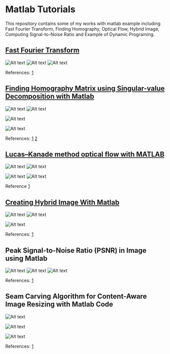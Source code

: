 # Matlab Tutorials
This repository contains some of my works with matlab example including Fast Fourier Transform, Finding Homography, Optical Flow, Hybrid Image, Computing Signal-to-Noise Ratio and Example of Dynamic Programing.

## [Fast Fourier Transform](fft/)
![Alt text](images/Signal-in-time-domain-1.jpg?raw=true "Signal-in-time-domain-1.jpg")
![Alt text](images/signal_frequency_bin.jpg?raw=true "signal_frequency_bin")
![Alt text](images/signal_frequency_hz.jpg?raw=true "signal_frequency_hz.jpg")

References: [1](http://ros-developer.com/2017/04/23/displaying-frequencies-of-signal-with-fast-fourier-transform/)


## [Finding Homography Matrix using Singular-value Decomposition with Matlab](homography/)

![Alt text](images/homography1.jpg?raw=true "homography1.jpg")
![Alt text](images/homography2.jpg?raw=true "homography2.jpg")

![Alt text](images/homography_ransac.png?raw=true "homography_ransac.png")

![Alt text](images/corresponding_points.jpg?raw=true "corresponding_points.jpg")


References: [1](http://ros-developer.com/2017/12/26/finding-homography-matrix-using-singular-value-decomposition-and-ransac-in-opencv-and-matlab/)
[2](http://ros-developer.com/2017/04/28/stitching-image-using-sift-and-homography/)


## [Lucas–Kanade method optical flow with MATLAB](optical_flow/)

![Alt text](images/bt_0.png?raw=true "bt_0.png")
![Alt text](images/bt_1.png?raw=true "bt_1.png")

![Alt text](images/estimated_optical_flow-300x300.jpg?raw=true "estimated_optical_flow-300x300.jpg")
![Alt text](images/optical_flow_color_map.jpg?raw=true "optical_flow_color_map.jpg")

Reference [1](http://ros-developer.com/2017/04/23/lucas-kanade-method-optical-flow-with-matlab/)

## [Creating Hybrid Image With Matlab](hybrid_image/)
![Alt text](images/michelle_low_pass-286x300.jpg?raw=true "michelle_low_pass-286x300.jpg")
![Alt text](images/obama_high_pass-290x300.jpg?raw=true "obama_high_pass-290x300.jpg")

![Alt text](images/michelle_obama_-hybrid_images-295x300.jpg?raw=true "michelle_obama_-hybrid_images-295x300.jpg")

References: [1](http://ros-developer.com/2017/05/16/creating-hybrid-image-with-matlab/)




## Peak Signal-to-Noise Ratio (PSNR) in Image using Matlab
![Alt text](images/pout.jpg?raw=true "pout.jpg")
![Alt text](images/pout_salt_pepper.jpg?raw=true "pout_salt_pepper.jpg")
![Alt text](images/pout_SquaredError.jpg?raw=true "pout_SquaredError.jpg")



References: [1](http://ros-developer.com/2017/12/24/peak-signal-to-noise-ratio-psnr-in-image-using-opencv-and-matlab/)


## Seam Carving Algorithm for Content-Aware Image Resizing with Matlab Code

![Alt text](images/Valve.png?raw=true "Valve.png")

![Alt text](images/Valve640x480.jpg?raw=true "Valve640x480.jpg")

![Alt text](images/Valve720x320.jpg?raw=true "Valve720x320.jpg")

References: [1](http://ros-developer.com/2017/12/22/seam-carving-algorithm-for-content-aware-image-resizing-with-matlab-code/)



